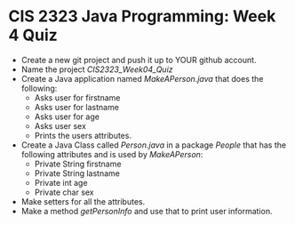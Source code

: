 # CIS 2323 Java Programming: Week 4 Quiz

* Create a new git project and push it up to YOUR github account.
* Name the project *CIS2323_Week04_Quiz*
* Create a Java application named *MakeAPerson.java* that does the following:
	* Asks user for firstname
	* Asks user for lastname
	* Asks user for age
	* Asks user sex
	* Prints the users attributes.
* Create a Java Class called *Person.java* in a package *People* that has the following attributes and is used by *MakeAPerson*:
	* Private String firstname
	* Private String lastname
	* Private int age
	* Private char sex
* Make setters for all the attributes.
* Make a method *getPersonInfo* and use that to print user information.

	
